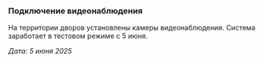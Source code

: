 ### Подключение видеонаблюдения

На территории дворов установлены камеры видеонаблюдения. Система заработает в тестовом режиме с 5 июня.

_Дата: 5 июня 2025_

